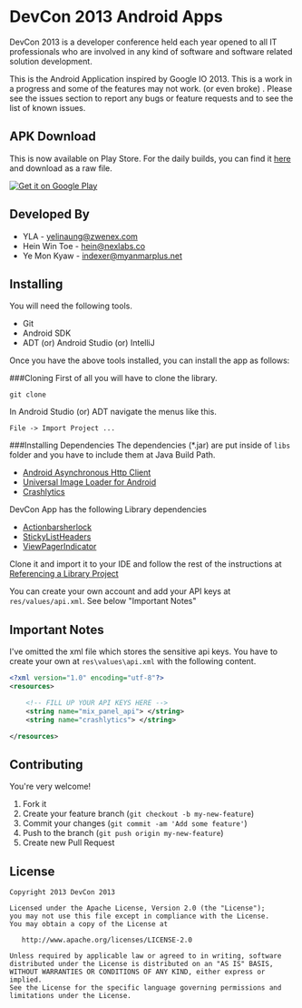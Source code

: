 DevCon 2013 Android Apps
========================

DevCon 2013 is a developer conference held each year opened to all IT professionals who are involved in any kind of software and software related solution development.


This is the Android Application inspired by Google IO 2013. This is a work in a progress and some of the features may not work. (or even broke) . Please see the issues section to report any bugs or feature requests and to see the list of known issues.

APK Download
------------

This is now available on Play Store. For the daily builds, you can find it [here][11] and download as a raw file.

<a href="https://play.google.com/store/apps/details?id=org.devcon.android">
<img alt="Get it on Google Play"
  src="https://developer.android.com/images/brand/en_generic_rgb_wo_60.png" />
</a>


Developed By
-------------

* YLA - <yelinaung@zwenex.com>
* Hein Win Toe - <hein@nexlabs.co>
* Ye Mon Kyaw - <indexer@myanmarplus.net>

Installing
----------
You will need the following tools.

* Git
* Android SDK
* ADT (or) Android Studio (or) IntelliJ

Once you have the above tools installed, you can install the app as follows:

###Cloning
First of all you will have to clone the library.
```shell
git clone
```

In Android Studio (or) ADT navigate the menus like this.
```
File -> Import Project ...
```

###Installing Dependencies
The dependencies (*.jar) are put inside of `libs` folder and you have to include them at Java Build Path.

* [Android Asynchronous Http Client][8]
* [Universal Image Loader for Android][9]
* [Crashlytics][10]

DevCon App has the following Library dependencies
* [Actionbarsherlock][2]
* [StickyListHeaders][3]
* [ViewPagerIndicator][4]

Clone it and import it to your IDE and follow the rest of the instructions at [Referencing a Library Project][5]

You can create your own account and add your API keys at `res/values/api.xml`. See below "Important Notes"

Important Notes
----------------
I've omitted the xml file which stores the sensitive api keys. You have to create your own at `res\values\api.xml` with the following content.

```xml
<?xml version="1.0" encoding="utf-8"?>
<resources>

    <!-- FILL UP YOUR API KEYS HERE -->
    <string name="mix_panel_api"> </string>
    <string name="crashlytics"> </string>

</resources>
```


Contributing
------------
You're very welcome!

1. Fork it
2. Create your feature branch (`git checkout -b my-new-feature`)
3. Commit your changes (`git commit -am 'Add some feature'`)
4. Push to the branch (`git push origin my-new-feature`)
5. Create new Pull Request


License
-------
    Copyright 2013 DevCon 2013

    Licensed under the Apache License, Version 2.0 (the "License");
    you may not use this file except in compliance with the License.
    You may obtain a copy of the License at

       http://www.apache.org/licenses/LICENSE-2.0

    Unless required by applicable law or agreed to in writing, software
    distributed under the License is distributed on an "AS IS" BASIS,
    WITHOUT WARRANTIES OR CONDITIONS OF ANY KIND, either express or implied.
    See the License for the specific language governing permissions and
    limitations under the License.

 [1]: http://android-developers.blogspot.com/2011/03/fragments-for-all.html
 [2]: http://actionbarsherlock.com
 [3]: https://github.com/emilsjolander/StickyListHeaders
 [4]: https://github.com/JakeWharton/Android-ViewPagerIndicator
 [5]: http://developer.android.com/tools/projects/projects-eclipse.html#ReferencingLibraryProject
 [6]: https://www.crashlytics.com/
 [7]: https://mixpanel.com/
 [8]: https://loopj.com/android-async-http/
 [9]: https://github.com/nostra13/Android-Universal-Image-Loader
 [10]: http://try.crashlytics.com/sdk-android/
 [11]: https://github.com/DevCon-Myanmar/DevCon-Android/tree/master/daily_builds
